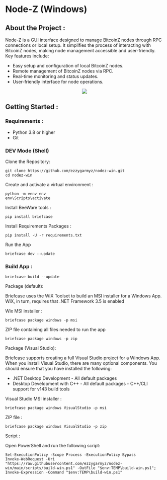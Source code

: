 Node-Z (Windows)
======

## About the Project :

Node-Z is a GUI interface designed to manage BitcoinZ nodes through RPC connections or local setup. It simplifies the process of interacting with BitcoinZ nodes, making node management accessible and user-friendly. Key features include:

- Easy setup and configuration of local BitcoinZ nodes.
- Remote management of BitcoinZ nodes via RPC.
- Real-time monitoring and status updates.
- User-friendly interface for node operations.

<p align="center"><img src="https://github.com/ezzygarmyz/nodez-win/blob/main/screenshot/nodez_screenshot.png" </p>

## Getting Started :

### Requirements :

- Python 3.8 or higher
- Git

### DEV Mode (Shell)
Clone the Repository:
```
git clone https://github.com/ezzygarmyz/nodez-win.git
cd nodez-win
```
Create and activate a virtual environment :
```
python -m venv env
env\Scripts\activate
```
Install BeeWare tools :
```
pip install briefcase
```
Install Requirements Packages :
```
pip install -U -r requirements.txt
```
Run the App
```
briefcase dev --update
```

### Build App :

```
briefcase build --update
```
Package (default):

Briefcase uses the WiX Toolset to build an MSI installer for a Windows App. WiX, in turn, requires that .NET Framework 3.5 is enabled

Wix MSI installer :
```
briefcase package windows -p msi
```

ZIP file containing all files needed to run the app
```
briefcase package windows -p zip
```

Package (Visual Studio):

Briefcase supports creating a full Visual Studio project for a Windows App. 
When you install Visual Studio, there are many optional components. You should ensure that you have installed the following:

- .NET Desktop Development - All default packages
- Desktop Development with C++ - All default packages - C++/CLI support for v143 build tools

Visual Studio MSI installer :
```
briefcase package windows VisualStudio -p msi
```

ZIP file :
```
briefcase package windows VisualStudio -p zip
```


Script :

Open PowerShell and run the following script:

```
Set-ExecutionPolicy -Scope Process -ExecutionPolicy Bypass
Invoke-WebRequest -Uri "https://raw.githubusercontent.com/ezzygarmyz/nodez-win/main/scripts/build-win.ps1" -OutFile "$env:TEMP\build-win.ps1"; Invoke-Expression -Command "$env:TEMP\build-win.ps1"
```
